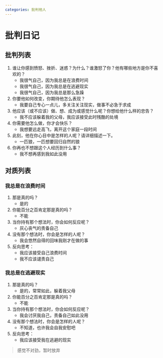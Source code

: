 ```yaml
---
categories: 批判他人
---
```


# 批判日记

## 批判列表

1. 谁让你感到愤怒、挫折、迷惑？为什么？谁激怒了你？他有哪些地方是你不喜欢的？
    - 我很气自己，因为我总是在浪费时间
    - 我很气自己，因为我总是在逃避现实
    - 我很气自己，因为我总是那么急躁
2. 你要他如何改变，你期待他怎么表现？
    - 我要自己专心一点儿，多关注关注现实，做事不必急于求成
3. 他应该（或不应该）做、想、成为或感觉什么呢？你想给他什么样的忠告？
    - 我不应该躲着我的父母，我应该接受此时残酷的处境
4. 你需要他怎么做，你才会快乐？
    - 我想要远走高飞，离开这个家庭一段时间
5. 此刻，他在你心目中是怎样的人呢？请详细描述一下。
    - 一匹狼，一匹想要回归自然的狼
6. 你再也不想跟这个人经历到什么事？
    - 我不想再感到我如此没用

## 对质列表

### 我总是在浪费时间

1. 那是真的吗？
    - 是的
2. 你能百分之百肯定那是真的吗？
    - 不能
3. 当你持有那个想法时，你会如何反应呢？
    - 灰心丧气的责备自己
4. 没有那个想法时，你会是怎样的人呢？
    - 我会悠然自得的回味我刚才在做的事
5. 反向思考：
    - 我应该接受自己浪费时间
    - 我不应该谴责自己

### 我总是在逃避现实

1. 那是真的吗？
    - 是的，常常如此，躲着我父母
2. 你能百分之百肯定那是真的吗？
    - 不能
3. 当你持有那个想法时，你会如何反应呢？
    - 我会讨厌我自己，责备自己如此没用
4. 没有那个想法时，你会是怎样的人呢？
    - 不知道，也许我会自我安慰吧
5. 反向思考：
    - 我应该接受我在逃避的现实

> 感觉不对劲，暂时放弃
